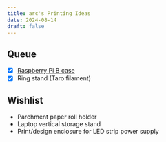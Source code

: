 ```yaml
---
title: arc's Printing Ideas
date: 2024-08-14
draft: false
---
```


## Queue

- [x] [Raspberry Pi B case](https://www.thingiverse.com/thing:4384009)
- [x] Ring stand (Taro filament)

## Wishlist

- Parchment paper roll holder
- Laptop vertical storage stand
- Print/design enclosure for LED strip power supply
